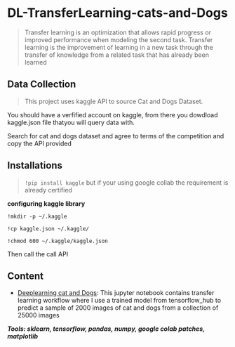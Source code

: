 # DL-TransferLearning-cats-and-Dogs
> Transfer learning is an optimization that allows rapid progress or improved performance when modeling the second task. Transfer learning is the improvement of learning in a new task through the transfer of knowledge from a related task that has already been learned

## Data Collection
> This project uses kaggle API to source Cat and Dogs Dataset.

You should have a verfified account on kaggle, from there you dowdload kaggle.json file thatyou will query data with. 

Search for cat and dogs dataset and agree to terms of the competition and copy the API provided

## Installations
> `!pip install kaggle` but if your using google collab the requirement is already certified

 **configuring kaggle library**
 
`!mkdir -p ~/.kaggle`

`!cp kaggle.json ~/.kaggle/`

`!chmod 600 ~/.kaggle/kaggle.json`

Then call the call API

## Content

* [Deeplearning cat and Dogs](https://github.com/MutegiMk/DL-TransferLearning-cats-and-Dogs/blob/main/DeepLearning_Cat_and_Dogs.ipynb): This jupyter notebook contains transfer learning workflow where I use a trained model from tensorflow_hub to predict a sample of 2000 images of cat and dogs from a collection of 25000 images

***Tools: sklearn, tensorflow, pandas, numpy, google colab patches, matplotlib***
  
